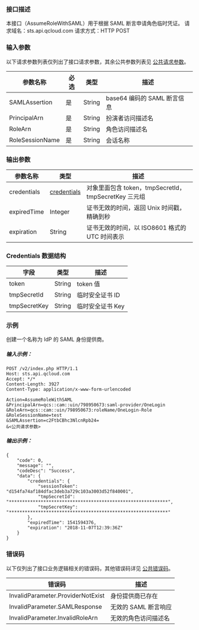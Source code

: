 ### 接口描述
本接口（AssumeRoleWithSAML）用于根据 SAML 断言申请角色临时凭证。
请求域名：sts.api.qcloud.com
请求方式：HTTP POST

### 输入参数
以下请求参数列表仅列出了接口请求参数，其余公共参数列表见 [公共请求参数](https://cloud.tencent.com/document/api/213/15692)。

| 参数名称 | 必选 | 类型 | 描述 |
|---------|---------|---------|---------|
| SAMLAssertion | 是 | String | base64 编码的 SAML 断言信息 |
| PrincipalArn | 是 |String|扮演者访问描述名 |
| RoleArn | 是 | String | 角色访问描述名 |
| RoleSessionName | 是 |String|会话名称 |

### 输出参数
| 参数名称 | 类型 | 描述 |
|---------|---------|---------|
|  credentials | [credentials](#dataStructure)  | 对象里面包含 token，tmpSecretId，tmpSecretKey 三元组  |
| expiredTime | Integer |证书无效的时间，返回 Unix 时间戳，精确到秒 |
| expiration |String | 证书无效的时间，以 ISO8601 格式的 UTC 时间表示 |

<span id="dataStructure"></span>
### Credentials 数据结构

| 字段  | 类型  | 描述  |
|---------|---------|---------|
| token | String | token 值 |
| tmpSecretId | String | 临时安全证书 ID |
| tmpSecretKey | String | 临时安全证书 Key |


### 示例
创建一个名称为 IdP 的 SAML 身份提供商。

##### 输入示例：

``` 
POST /v2/index.php HTTP/1.1
Host: sts.api.qcloud.com
Accept: */*
Content-Length: 3927
Content-Type: application/x-www-form-urlencoded

Action=AssumeRoleWithSAML
&PrincipalArn=qcs::cam::uin/798950673:saml-provider/OneLogin
&RoleArn=qcs::cam::uin/798950673:roleName/OneLogin-Role
&RoleSessionName=test
&SAMLAssertion=c2FtbCBhc3NlcnRpb24=
&<公共请求参数>
``` 
##### 输出示例：

``` 
{
    "code": 0,
    "message": "",
    "codeDesc": "Success",
    "data": {
        "credentials": {
            "sessionToken": "d154fa74af184dfac3deb3a729c103a3003d52f840001",
            "tmpSecretId": "************************************************************",
            "tmpSecretKey": "************************************************************"
        },
        "expiredTime": 1541594376,
        "expiration": "2018-11-07T12:39:36Z"
    }
}
``` 

### 错误码

以下仅列出了接口业务逻辑相关的错误码，其他错误码详见 [公共错误码](https://cloud.tencent.com/document/api/213/15694#.E5.85.AC.E5.85.B1.E9.94.99.E8.AF.AF.E7.A0.81)。

| 错误码 | 描述 |
|---------|---------|
| InvalidParameter.ProviderNotExist | 身份提供商已存在 |
| InvalidParameter.SAMLResponse | 无效的 SAML 断言响应 |
| InvalidParameter.InvalidRoleArn | 无效的角色访问描述名 |

